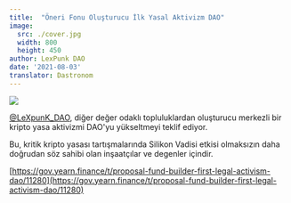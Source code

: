 ```yaml
---
title:  "Öneri Fonu Oluşturucu İlk Yasal Aktivizm DAO"
image:
  src: ./cover.jpg
  width: 800
  height: 450
author: LexPunk DAO
date: '2021-08-03'
translator: Dastronom
---
```


![](/_posts/_announcements/legal-activism-DAO/1.jpg?w=800&h=450)

[@LeXpunK_DAO](https://twitter.com/LeXpunK_DAO), diğer değer odaklı topluluklardan oluşturucu merkezli bir kripto yasa aktivizmi DAO'yu yükseltmeyi teklif ediyor.

Bu, kritik kripto yasası tartışmalarında Silikon Vadisi etkisi olmaksızın daha doğrudan söz sahibi olan inşaatçılar ve degenler içindir.

[https://gov.yearn.finance/t/proposal-fund-builder-first-legal-activism-dao/11280](https://gov.yearn.finance/t/proposal-fund-builder-first-legal-activism-dao/11280)
